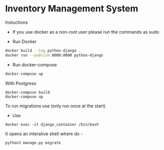 # Inventory Management System

Instuctions 

- If you use docker as a non-root user please run the commands as sudo

- Run Docker
```sh
docker build --tag python-django .
docker run --publish 8000:8000 python-django
```
- Run docker-compose 
```sh
docker-compose up
```

With Postgress
```
docker-compose build
docker-compose up
```
To run migrations use  (only run once at the start)
- Use 
```
docker exec -it django_container /bin/bash
```
It opens an interative shell where do - 
```
python3 manage.py migrate
```
